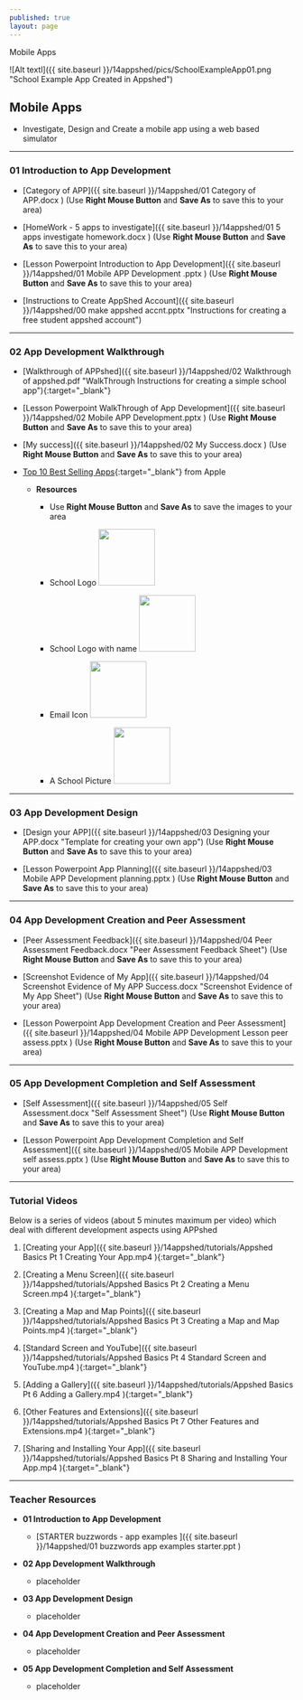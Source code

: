 ```yaml
---
published: true
layout: page
---
```

 Mobile Apps

![Alt textl]({{ site.baseurl }}/14appshed/pics/SchoolExampleApp01.png "School Example App Created in Appshed")

## Mobile Apps

- Investigate, Design and Create a mobile app using a web based simulator

___

### **01 Introduction to App Development**


* [Category of APP]({{ site.baseurl }}/14appshed/01 Category of APP.docx )  (Use **Right Mouse Button** and **Save As** to save this to your area)

* [HomeWork - 5 apps to investigate]({{ site.baseurl }}/14appshed/01 5 apps investigate homework.docx )  (Use **Right Mouse Button** and **Save As** to save this to your area)

* [Lesson Powerpoint Introduction to App Development]({{ site.baseurl }}/14appshed/01 Mobile APP Development .pptx ) (Use **Right Mouse Button** and **Save As** to save this to your area)

* [Instructions to Create AppShed Account]({{ site.baseurl }}/14appshed/00 make appshed accnt.pptx "Instructions for creating a free student appshed account")

___

### **02 App Development Walkthrough**

* [Walkthrough of APPshed]({{ site.baseurl }}/14appshed/02 Walkthrough of appshed.pdf "WalkThrough Instructions for creating a simple school app"){:target="_blank"}

* [Lesson Powerpoint WalkThrough of App Development]({{ site.baseurl }}/14appshed/02  Mobile APP Development.pptx ) (Use **Right Mouse Button** and **Save As** to save this to your area)

* [My success]({{ site.baseurl }}/14appshed/02 My Success.docx ) (Use **Right Mouse Button** and **Save As** to save this to your area)

* [Top 10 Best Selling Apps](http://hereisthecity.com/en-gb/2013/07/09/apple-reveals-all-time-best-selling-apps/page/1/ " "){:target="_blank"} from Apple

	- **Resources**

		- Use **Right Mouse Button** and **Save As** to save the images to your area

		- School Logo <img src = "{{ site.baseurl }}/14appshed/pics/schoollogo.png"  width="100" height="100" />

		- School Logo with name <img src = "{{ site.baseurl }}/14appshed/pics/schoollogoandname.png"  width="100" height="100" />
		- Email Icon <img src = "{{ site.baseurl }}/14appshed/pics/email icon.png"  width="100" height="100" />
		- A School Picture <img src = "{{ site.baseurl }}/14appshed/pics/schoolpicture.jpg"  width="100" height="100" />

___

### **03 App Development Design**

* [Design your APP]({{ site.baseurl }}/14appshed/03 Designing your APP.docx "Template for creating your own app") (Use **Right Mouse Button** and **Save As** to save this to your area)

* [Lesson Powerpoint App Planning]({{ site.baseurl }}/14appshed/03 Mobile APP Development  planning.pptx ) (Use **Right Mouse Button** and **Save As** to save this to your area)

___

### **04 App Development Creation and Peer Assessment**

* [Peer Assessment Feedback]({{ site.baseurl }}/14appshed/04 Peer Assessment Feedback.docx "Peer Assessment Feedback Sheet") (Use **Right Mouse Button** and **Save As** to save this to your area)

* [Screenshot Evidence of My App]({{ site.baseurl }}/14appshed/04 Screenshot Evidence of My APP Success.docx "Screenshot Evidence of My App Sheet") (Use **Right Mouse Button** and **Save As** to save this to your area)

* [Lesson Powerpoint App Development Creation and Peer Assessment]({{ site.baseurl }}/14appshed/04 Mobile APP Development Lesson peer assess.pptx ) (Use **Right Mouse Button** and **Save As** to save this to your area)

___

### **05 App Development Completion and Self Assessment**

* [Self Assessment]({{ site.baseurl }}/14appshed/05 Self Assessment.docx "Self Assessment Sheet") (Use **Right Mouse Button** and **Save As** to save this to your area)

* [Lesson Powerpoint App Development Completion and Self Assessment]({{ site.baseurl }}/14appshed/05  Mobile APP Development  self assess.pptx ) (Use **Right Mouse Button** and **Save As** to save this to your area)

___

### Tutorial Videos

Below is a series of videos (about 5 minutes maximum per video) which deal with different development aspects using APPshed

1. [Creating your App]({{ site.baseurl }}/14appshed/tutorials/Appshed Basics Pt 1 Creating Your App.mp4 ){:target="_blank"}

1. [Creating a Menu Screen]({{ site.baseurl }}/14appshed/tutorials/Appshed Basics Pt 2 Creating a Menu Screen.mp4 ){:target="_blank"}

1. [Creating a Map and Map Points]({{ site.baseurl }}/14appshed/tutorials/Appshed Basics Pt 3 Creating a Map and Map Points.mp4 ){:target="_blank"}

1. [Standard Screen and YouTube]({{ site.baseurl }}/14appshed/tutorials/Appshed Basics Pt 4 Standard Screen and YouTube.mp4 ){:target="_blank"}

1. [Adding a Gallery]({{ site.baseurl }}/14appshed/tutorials/Appshed Basics Pt 6  Adding a Gallery.mp4 ){:target="_blank"}

1. [Other Features and Extensions]({{ site.baseurl }}/14appshed/tutorials/Appshed Basics Pt 7 Other Features and Extensions.mp4 ){:target="_blank"}

1. [Sharing and Installing Your App]({{ site.baseurl }}/14appshed/tutorials/Appshed Basics Pt 8 Sharing and Installing Your App.mp4 ){:target="_blank"}

___

### **Teacher Resources**

* **01 Introduction to App Development**

	- [STARTER buzzwords - app examples ]({{ site.baseurl }}/14appshed/01 buzzwords app examples starter.ppt )

* **02 App Development Walkthrough**

	- placeholder

* **03 App Development Design**

	- placeholder

* **04 App Development Creation and Peer Assessment**

	- placeholder

* **05 App Development Completion and Self Assessment**

	- placeholder








